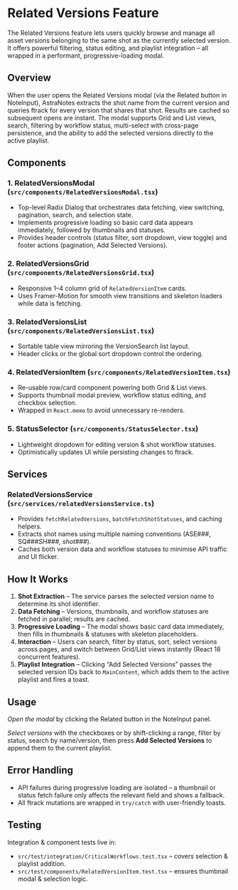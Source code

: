 # Related Versions Feature

The Related Versions feature lets users quickly browse and manage all asset versions belonging to the same shot as the currently selected version. It offers powerful filtering, status editing, and playlist integration – all wrapped in a performant, progressive-loading modal.

## Overview

When the user opens the Related Versions modal (via the Related button in NoteInput), AstraNotes extracts the shot name from the current version and queries ftrack for every version that shares that shot.  Results are cached so subsequent opens are instant.  The modal supports Grid and List views, search, filtering by workflow status, multi-select with cross-page persistence, and the ability to add the selected versions directly to the active playlist.

## Components

### 1. RelatedVersionsModal (`src/components/RelatedVersionsModal.tsx`)
* Top-level Radix Dialog that orchestrates data fetching, view switching, pagination, search, and selection state.
* Implements progressive loading so basic card data appears immediately, followed by thumbnails and statuses.
* Provides header controls (status filter, sort dropdown, view toggle) and footer actions (pagination, Add Selected Versions).

### 2. RelatedVersionsGrid (`src/components/RelatedVersionsGrid.tsx`)
* Responsive 1–4 column grid of `RelatedVersionItem` cards.
* Uses Framer-Motion for smooth view transitions and skeleton loaders while data is fetching.

### 3. RelatedVersionsList (`src/components/RelatedVersionsList.tsx`)
* Sortable table view mirroring the VersionSearch list layout.
* Header clicks or the global sort dropdown control the ordering.

### 4. RelatedVersionItem (`src/components/RelatedVersionItem.tsx`)
* Re-usable row/card component powering both Grid & List views.
* Supports thumbnail modal preview, workflow status editing, and checkbox selection.
* Wrapped in `React.memo` to avoid unnecessary re-renders.

### 5. StatusSelector (`src/components/StatusSelector.tsx`)
* Lightweight dropdown for editing version & shot workflow statuses.
* Optimistically updates UI while persisting changes to ftrack.

## Services

### RelatedVersionsService (`src/services/relatedVersionsService.ts`)
* Provides `fetchRelatedVersions`, `batchFetchShotStatuses`, and caching helpers.
* Extracts shot names using multiple naming conventions (ASE###, SQ###_SH###, shot_###).
* Caches both version data and workflow statuses to minimise API traffic and UI flicker.

## How It Works

1. **Shot Extraction** – The service parses the selected version name to determine its shot identifier.
2. **Data Fetching** – Versions, thumbnails, and workflow statuses are fetched in parallel; results are cached.
3. **Progressive Loading** – The modal shows basic card data immediately, then fills in thumbnails & statuses with skeleton placeholders.
4. **Interaction** – Users can search, filter by status, sort, select versions across pages, and switch between Grid/List views instantly (React 18 concurrent features).
5. **Playlist Integration** – Clicking “Add Selected Versions” passes the selected version IDs back to `MainContent`, which adds them to the active playlist and fires a toast.

## Usage

*Open the modal* by clicking the Related button in the NoteInput panel.

*Select versions* with the checkboxes or by shift-clicking a range, filter by status, search by name/version, then press **Add Selected Versions** to append them to the current playlist.

## Error Handling

* API failures during progressive loading are isolated – a thumbnail or status fetch failure only affects the relevant field and shows a fallback.
* All ftrack mutations are wrapped in `try/catch` with user-friendly toasts.

## Testing

Integration & component tests live in:
* `src/test/integration/CriticalWorkflows.test.tsx` – covers selection & playlist addition.
* `src/test/components/RelatedVersionItem.test.tsx` – ensures thumbnail modal & selection logic.